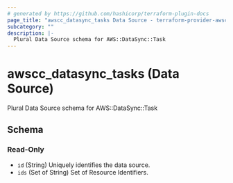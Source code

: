 ```yaml
---
# generated by https://github.com/hashicorp/terraform-plugin-docs
page_title: "awscc_datasync_tasks Data Source - terraform-provider-awscc"
subcategory: ""
description: |-
  Plural Data Source schema for AWS::DataSync::Task
---
```


# awscc_datasync_tasks (Data Source)

Plural Data Source schema for AWS::DataSync::Task



<!-- schema generated by tfplugindocs -->
## Schema

### Read-Only

- `id` (String) Uniquely identifies the data source.
- `ids` (Set of String) Set of Resource Identifiers.
